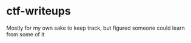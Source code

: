 # ctf-writeups
Mostly for my own sake to keep track, but figured someone could learn from some of it
